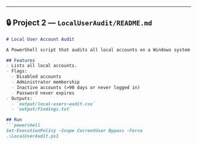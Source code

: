 
---

## 🔒 Project 2 — `LocalUserAudit/README.md`

```markdown
# Local User Account Audit

A PowerShell script that audits all local accounts on a Windows system and generates both a CSV and summary text report.

## Features
- Lists all local accounts.
- Flags:
  - Disabled accounts
  - Administrator membership
  - Inactive accounts (>90 days or never logged in)
  - Password never expires
- Outputs:
  - `output/local-users-audit.csv`
  - `output/Findings.txt`

## Run
```powershell
Set-ExecutionPolicy -Scope CurrentUser Bypass -Force
.\LocalUserAudit.ps1
